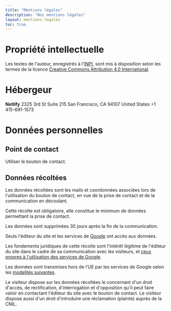 ```yaml
---
title: "Mentions légales"
description: "Nos mentions légales"
layout: mentions-legales
toc: true
---
```


# Propriété intellectuelle
Les textes de l'auteur, enregistrés à l'[INPI](https://www.inpi.fr), sont mis à disposition selon les termes de la licence [Creative Commons Attribution 4.0 International](https://creativecommons.org/licenses/by/4.0/deed.fr).

# Hébergeur
**Netlify**
2325 3rd St Suite 215
San Francisco, CA 94107
United States
+1 415-691-1573

# Données personnelles
## Point de contact
Utiliser le bouton de contact.

## Données récoltées
Les données récoltées sont les mails et coordonnées associées lors de l'utilisation du bouton de contact, en vue de la prise de contact et de la communication en découlant.

Cette récolte est obligatoire, elle constitue le minimum de données permettant la prise de contact.

Les données sont supprimées 30 jours après la fin de la communication.

Seuls l'éditeur du site et les services de [Google](https://about.google/) ont accès aux données.

Les fondements juridiques de cette récolte sont l'intérêt légitime de l'éditeur du site dans le cadre de sa communication avec les visiteurs, et [ceux propres à l'utilisation des services de Google](https://policies.google.com/privacy).

Les données sont transmises hors de l'UE par les services de Google selon les [modalités suivantes](https://policies.google.com/privacy/frameworks).

Le visiteur dispose sur les données récoltées le concernant d'un droit d'accès, de rectification, d'interrogation et d'opposition qu'il peut faire valoir en contactant l'éditeur du site avec le bouton de contact. Le visiteur dispose aussi d'un droit d'introduire une réclamation (plainte) auprès de la CNIL.
